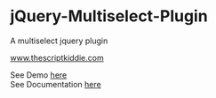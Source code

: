 # jQuery-Multiselect-Plugin
A multiselect jquery plugin

<a href="http://www.thescriptkiddie.com">www.thescriptkiddie.com</a>

See Demo <a href="https://thescriptkiddie-youtube.github.io/jQuery-Multiselect-Plugin/">here</a><br />
See Documentation <a href="http://www.thescriptkiddie.com/jquery/plugins/jquery-multiselect-plugin/">here</a>
